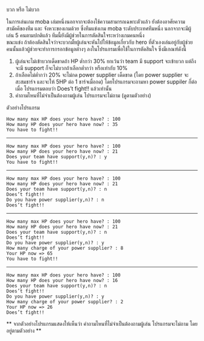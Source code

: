 บวก หรือ ไม่บวก

ในการเล่นเกม moba เล่มหนึ่งนอกจากจะต้องใช้ความสามารถเฉพาะตัวแล้ว ยังต้องอาศัยความสามัคคีของทีม และ จังหวะของเกมด้วย
ซึ่งทีมแข่งเกม moba ระดับประเทศทีมหนึ่ง นอกจากจะมีผู้เล่น 5 คนตามปกติแล้ว ทีมนี้ยังมีผู้ช่วยในการตัดสินใจระหว่างเกมคนหนึ่ง  
ขณะแข่ง ถ้าต้องตัดสินใจว่าจะบวกมั้ยผู้เล่นจะหันไปให้ข้อมูลเกี่ยวกับ hero ที่ตัวเองเล่นอยู่กับผู้ช่วยคนนั้นแล้วผู้ช่วยจะทำการกรอกข้อมูลต่างๆ ลงในโปรแกรมเพื่อใช้ในการตัดสินใจ
ซึ่งมีเกณฑ์ดังนี้

1.	ผู้เล่นจะไม่เข้าบวกเด็ดขาดถ้า HP ต่ำกว่า 30%	ยกเว้นว่า team มี support จะเข้าบวก แต่ถึงจะมี support ก็จะไม่บวกถ้าเลือกต่ำกว่า หรือเท่ากับ 10%
2.	ถ้าเลือดไม่ต่ำกว่า 20% จะไม่กด power supplier เด็ดขาด (โดย power supplier จะสะสมชาร์จ และจะให้  5HP ต่อ 1 ชาร์จเมื่อกด) โดยโปรแกรมจะถามหา
    power suppiler ก็่ต่อเมื่อ โปรแกรมตอบว่า  Does’t fight!!  แล้วเท่านั้น
3.  คำถามไหนที่ไม่จำเป็นต้องถามผู้เล่น โปรแกรมจะไม่ถาม (ดูตามตัวอย่าง)

ตัวอย่างโปรแกรม
```
How many max HP does your hero have? : 100
How many HP does your hero have now? : 35
You have to fight!!
```
------------
```
How many max HP does your hero have? : 100
How many HP does your hero have now? : 21
Does your team have support(y,n)? : y
You have to fight!!
```
------------
```
How many max HP does your hero have? : 100
How many HP does your hero have now? : 21
Does your team have support(y,n)? : n
Does’t fight!!
Do you have power supplier(y,n)? : n
Does’t fight!!
```
------------
```
How many max HP does your hero have? : 100
How many HP does your hero have now? : 21
Does your team have support(y,n)? : n
Does’t fight!!
Do you have power supplier(y,n)? : y
How many charge of your power supplier? : 8
Your HP now => 65
You have to fight!!
```
------------
```
How many max HP does your hero have? : 100
How many HP does your hero have now? : 16
Does your team have support(y,n)? : n
Does’t fight!!
Do you have power supplier(y,n)? : y
How many charge of your power supplier? : 2
Your HP now => 26
Does’t fight!!
```
** จากตัวอย่างโปรแกรมแสดงให้เห็นว่า คำถามไหนที่ไม่จำเป็นต้องถามผู้เล่น โปรแกรมจะไม่ถาม โดยอยู่ตามตัวอย่าง **
